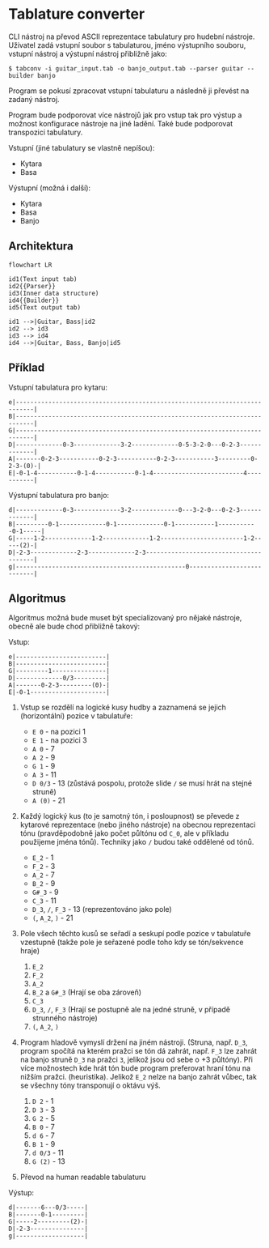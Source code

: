 # Tablature converter

CLI nástroj na převod ASCII reprezentace tabulatury pro hudební nástroje.
Uživatel zadá vstupní soubor s tabulaturou, jméno výstupního souboru,
vstupní nástroj a výstupní nástroj přibližně jako:

```
$ tabconv -i guitar_input.tab -o banjo_output.tab --parser guitar --builder banjo
```

Program se pokusí zpracovat vstupní tabulaturu a následně ji převést na zadaný nástroj.

Program bude podporovat více nástrojů jak pro vstup tak pro výstup a možnost konfigurace nástroje na jiné ladění. Také bude podporovat transpozici tabulatury.

Vstupní (jiné tabulatury se vlastně nepíšou):
- Kytara
- Basa

Výstupní (možná i další):
- Kytara
- Basa
- Banjo

## Architektura

```mermaid
flowchart LR

id1(Text input tab)
id2{{Parser}}
id3(Inner data structure)
id4{{Builder}}
id5(Text output tab)

id1 -->|Guitar, Bass|id2
id2 --> id3
id3 --> id4
id4 -->|Guitar, Bass, Banjo|id5
```

## Příklad

Vstupní tabulatura pro kytaru:
```
e|---------------------------------------------------------------------------|
B|---------------------------------------------------------------------------|
G|---------------------------------------------------------------------------|
D|-------------0-3-------------3-2-------------0-5-3-2-0---0-2-3-------------|
A|-------0-2-3-----------0-2-3-----------0-2-3-----------3---------0-2-3-(0)-|
E|-0-1-4-----------0-1-4-----------0-1-4-------------------------4-----------|
```

Výstupní tabulatura pro banjo:
```
d|-------------0-3-------------3-2-------------0---3-2-0---0-2-3-------------|
B|---------0-1-------------0-1-------------0-1-----------1-----------0-1-----|
G|-----1-2-------------1-2-------------1-2-----------------------1-2-----(2)-|
D|-2-3-------------2-3-------------2-3---------------------------------------|
g|-----------------------------------------------0---------------------------|
```


## Algoritmus

Algoritmus možná bude muset být specializovaný pro nějaké nástroje, obecně ale bude chod přibližně takový:

Vstup:
```
e|-------------------------|
B|-------------------------|
G|---------1---------------|
D|-------------0/3---------|
A|-------0-2-3---------(0)-|
E|-0-1---------------------|
```

1. Vstup se rozdělí na logické kusy hudby a zaznamená se jejich (horizontální) pozice v tabulatuře:
	- `E 0` - na pozici 1
	- `E 1` - na pozici 3
	- `A 0` - 7
	- `A 2` - 9
	- `G 1` - 9
	- `A 3` - 11
	- `D 0/3` - 13 (zůstává pospolu, protože slide `/` se musí hrát na stejné struně)
	- `A (0)` - 21

2. Každý logický kus (to je samotný tón, i posloupnost) se převede z kytarové reprezentace (nebo jiného nástroje) na obecnou reprezentaci tónu (pravděpodobně jako počet půltónu od `C_0`, ale v příkladu použijeme jména tónů). Techniky jako `/` budou také oddělené od tónů.
	- `E_2` - 1
	- `F_2` - 3
	- `A_2` - 7
	- `B_2` - 9
	- `G#_3` - 9
	- `C_3` - 11
	- `D_3`, `/`, `F_3` - 13 (reprezentováno jako pole)
	- `(`, `A_2`, `)` - 21

3. Pole všech těchto kusů se seřadí a seskupí podle pozice v tabulatuře vzestupně (takže pole je seřazené podle toho kdy se tón/sekvence hraje)
	1. `E_2`
	2. `F_2`
	3. `A_2`
	4. `B_2` a `G#_3` (Hrají se oba zároveň)
	5. `C_3`
	6. `D_3`, `/`, `F_3` (Hrají se postupně ale na jedné struně, v případě strunného nástroje)
	7. `(`, `A_2`, `)`

4. Program hladově vymyslí držení na jiném nástroji. (Struna, např. `D_3`, program spočítá na kterém pražci se tón dá zahrát, např. `F_3` lze zahrát na banjo struně `D_3` na pražci `3`, jelikož jsou od sebe o $+3$ půltóny). Při více možnostech kde hrát tón bude program preferovat hraní tónu na nižším pražci. (heuristika). Jelikož `E_2` nelze na banjo zahrát vůbec, tak se všechny tóny transponují o oktávu výš.
	1. `D 2` - 1
	2. `D 3` - 3
	3. `G 2` - 5
	4. `B 0` - 7
	5. `d 6` - 7
	6. `B 1` - 9
	7. `d 0/3` - 11
	8. `G (2)` - 13

5. Převod na human readable tabulaturu

Výstup:

```
d|-------6---0/3-----|
B|-------0-1---------|
G|-----2---------(2)-|
D|-2-3---------------|
g|-------------------|
```
